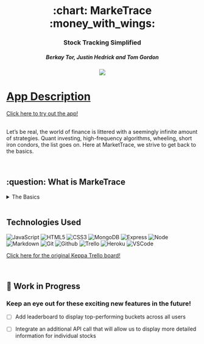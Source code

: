 <div align='center'>

   <h1>:chart: MarkeTrace :money_with_wings:</h1>
   <h3>Stock Tracking Simplified</h3>
   <h5>Berkay Tor, Justin Hedrick and Tom Gordon</h5>
   <a href='https://github.com/flyingisfreedom5/marketrace' target='_blank'>
      <img src='https://img.shields.io/badge/-Portfolio:_user.github.io-darkgreen?style=flat&logo=medium'/>
   <!-- <a href='https://www.linkedin.com/in/thomas-gordon13/' target='_blank'>
      <img src='https://img.shields.io/badge/-linkedin.com/in/thomas-blue?style=flat&``logo=Linkedin&logoColor=white'>                              -->
   <h1></h1>
</div>

<h1>App Description</h1>
<a href='http://marketrace.herokuapp.com/' target='_blank'>Click here to try out the app!</a>
<br>
<br>
<p>Let’s be real, the world of finance is littered with a seemingly infinite amount of strategies. Quant investing, high-frequency algorithms, wheeling, short iron condors, the list goes on. Here at MarketTrace, we strive to get back to the basics.
</p>
<br>



<h2> :question: What is MarkeTrace </h2>
<details>
<summary> The Basics</summary>

| About MarkeTrace |  |
|------------ | ------------|
| <h4 align='left'>MarkeTrace provides a simple platform for novice investors to track theri favorite stocks and to asses how unique buckets of stocks perform over time.</h4> | <img src='public/images/Keppa_1.png' width='1100'> |
| <h4 align='left'>xxxxxx xxxxxxx xxxxxx</h4> | <img src='public/images/Keppa_2.png' width='1100'> |
</details>





<br>

## Technologies Used

![JavaScript](https://img.shields.io/badge/-JavaScript-333?style=flat&logo=javascript) 
![HTML5](https://img.shields.io/badge/-HTML5-333?style=flat&logo=html5)
![CSS3](https://img.shields.io/badge/-CSS-333?style=flat&logo=css3)
![MongoDB](https://img.shields.io/badge/-MongoDB-333?style=flat&logo=mongodb)
![Express](https://img.shields.io/badge/-Express-333?style=flat&logo=express)
![Node](https://img.shields.io/badge/-Node.js-333?style=flat&logo=node.js)
![Markdown](https://img.shields.io/badge/-Markdown-333?style=flat&logo=markdown)
![Git](https://img.shields.io/badge/-Git-333?style=flat&logo=git)
![Github](https://img.shields.io/badge/-GitHub-333?style=flat&logo=github)
![Trello](https://img.shields.io/badge/-Trello-333?style=flat&logo=trello) 
![Heroku](https://img.shields.io/badge/-Heroku-333?style=flat&logo=heroku)
![VSCode](https://img.shields.io/badge/-VS_Code-333?style=flat&logo=visualstudio)



<a href='https://trello.com/b/WM3kQyjG/project-2-board' target='_blank'>Click here for the original Keppa Trello board!</a>

<br>

## :hammer: Work in Progress  

### Keep an eye out for these exciting new features in the future!

- [ ] Add leaderboard to display top-performing buckets across all users   

- [ ] Integrate an additional API call that will allow us to display more detailed information for individual stocks

